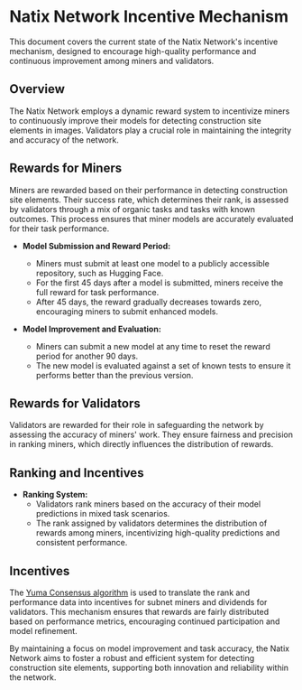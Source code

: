 # Natix Network Incentive Mechanism

This document covers the current state of the Natix Network's incentive mechanism, designed to encourage high-quality performance and continuous improvement among miners and validators.

## Overview

The Natix Network employs a dynamic reward system to incentivize miners to continuously improve their models for detecting construction site elements in images. Validators play a crucial role in maintaining the integrity and accuracy of the network.

## Rewards for Miners

Miners are rewarded based on their performance in detecting construction site elements. Their success rate, which determines their rank, is assessed by validators through a mix of organic tasks and tasks with known outcomes. This process ensures that miner models are accurately evaluated for their task performance.

- **Model Submission and Reward Period:**
  - Miners must submit at least one model to a publicly accessible repository, such as Hugging Face.
  - For the first 45 days after a model is submitted, miners receive the full reward for task performance.
  - After 45 days, the reward gradually decreases towards zero, encouraging miners to submit enhanced models.

- **Model Improvement and Evaluation:**
  - Miners can submit a new model at any time to reset the reward period for another 90 days.
  - The new model is evaluated against a set of known tests to ensure it performs better than the previous version.

## Rewards for Validators

Validators are rewarded for their role in safeguarding the network by assessing the accuracy of miners' work. They ensure fairness and precision in ranking miners, which directly influences the distribution of rewards.

## Ranking and Incentives

- **Ranking System:**
  - Validators rank miners based on the accuracy of their model predictions in mixed task scenarios.
  - The rank assigned by validators determines the distribution of rewards among miners, incentivizing high-quality predictions and consistent performance.

## Incentives

The [Yuma Consensus algorithm](https://docs.bittensor.com/yuma-consensus) is used to translate the rank and performance data into incentives for subnet miners and dividends for validators. This mechanism ensures that rewards are fairly distributed based on performance metrics, encouraging continued participation and model refinement.

By maintaining a focus on model improvement and task accuracy, the Natix Network aims to foster a robust and efficient system for detecting construction site elements, supporting both innovation and reliability within the network.
